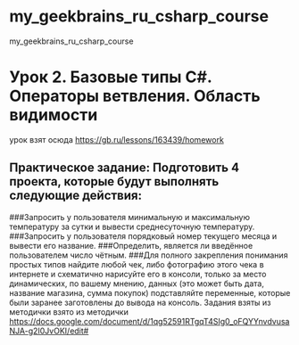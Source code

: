 # my_geekbrains_ru_csharp_course
 my_geekbrains_ru_csharp_course

# Урок 2. Базовые типы C#. Операторы ветвления. Область видимости
урок взят осюда https://gb.ru/lessons/163439/homework

## Практическое задание: Подготовить 4 проекта, которые будут выполнять следующие действия:
###Запросить у пользователя минимальную и максимальную температуру за сутки и вывести среднесуточную температуру.
###Запросить у пользователя порядковый номер текущего месяца и вывести его название.
###Определить, является ли введённое пользователем число чётным.
###Для полного закрепления понимания простых типов найдите любой чек, либо фотографию этого чека в интернете и схематично нарисуйте его в консоли, только за место динамических, по вашему мнению, данных (это может быть дата, название магазина, сумма покупок) подставляйте переменные, которые были заранее заготовлены до вывода на консоль.
Задания взяты из методички взято из методички https://docs.google.com/document/d/1qg52591RTgqT4SIg0_oFQYYnvdvusaNJA-g2I0JvOKI/edit#


